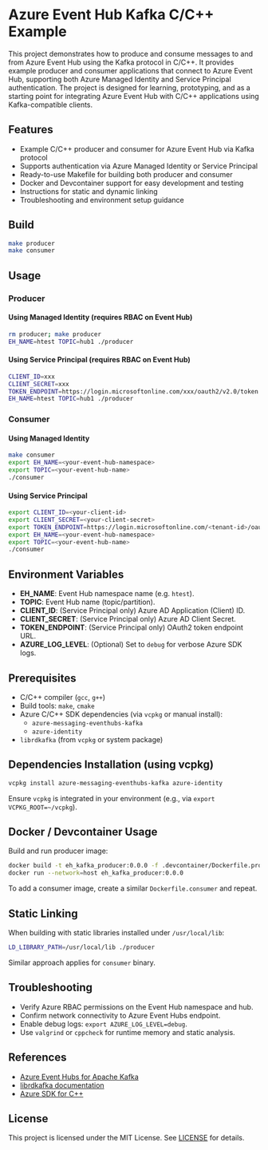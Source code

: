 # Azure Event Hub Kafka C/C++ Example

This project demonstrates how to produce and consume messages to and from Azure Event Hub using the Kafka protocol in C/C++. It provides example producer and consumer applications that connect to Azure Event Hub, supporting both Azure Managed Identity and Service Principal authentication. The project is designed for learning, prototyping, and as a starting point for integrating Azure Event Hub with C/C++ applications using Kafka-compatible clients.

## Features
- Example C/C++ producer and consumer for Azure Event Hub via Kafka protocol
- Supports authentication via Azure Managed Identity or Service Principal
- Ready-to-use Makefile for building both producer and consumer
- Docker and Devcontainer support for easy development and testing
- Instructions for static and dynamic linking
- Troubleshooting and environment setup guidance

## Build

```bash
make producer
make consumer
```

## Usage

### Producer

#### Using Managed Identity (requires RBAC on Event Hub)
```bash
rm producer; make producer
EH_NAME=htest TOPIC=hub1 ./producer
```

#### Using Service Principal (requires RBAC on Event Hub)
```bash
CLIENT_ID=xxx
CLIENT_SECRET=xxx
TOKEN_ENDPOINT=https://login.microsoftonline.com/xxx/oauth2/v2.0/token
EH_NAME=htest TOPIC=hub1 ./producer
```

### Consumer

#### Using Managed Identity
```bash
make consumer
export EH_NAME=<your-event-hub-namespace>
export TOPIC=<your-event-hub-name>
./consumer
```

#### Using Service Principal
```bash
export CLIENT_ID=<your-client-id>
export CLIENT_SECRET=<your-client-secret>
export TOKEN_ENDPOINT=https://login.microsoftonline.com/<tenant-id>/oauth2/v2.0/token
export EH_NAME=<your-event-hub-namespace>
export TOPIC=<your-event-hub-name>
./consumer
```

## Environment Variables

- **EH_NAME**: Event Hub namespace name (e.g. `htest`).
- **TOPIC**: Event Hub name (topic/partition).
- **CLIENT_ID**: (Service Principal only) Azure AD Application (Client) ID.
- **CLIENT_SECRET**: (Service Principal only) Azure AD Client Secret.
- **TOKEN_ENDPOINT**: (Service Principal only) OAuth2 token endpoint URL.
- **AZURE_LOG_LEVEL**: (Optional) Set to `debug` for verbose Azure SDK logs.

## Prerequisites

- C/C++ compiler (`gcc`, `g++`)
- Build tools: `make`, `cmake`
- Azure C/C++ SDK dependencies (via `vcpkg` or manual install):
  - `azure-messaging-eventhubs-kafka`
  - `azure-identity`
- `librdkafka` (from `vcpkg` or system package)

## Dependencies Installation (using vcpkg)

```bash
vcpkg install azure-messaging-eventhubs-kafka azure-identity
```
Ensure `vcpkg` is integrated in your environment (e.g., via `export VCPKG_ROOT=~/vcpkg`).

## Docker / Devcontainer Usage

Build and run producer image:

```bash
docker build -t eh_kafka_producer:0.0.0 -f .devcontainer/Dockerfile.producer .
docker run --network=host eh_kafka_producer:0.0.0
```
To add a consumer image, create a similar `Dockerfile.consumer` and repeat.

## Static Linking

When building with static libraries installed under `/usr/local/lib`:

```bash
LD_LIBRARY_PATH=/usr/local/lib ./producer
```
Similar approach applies for `consumer` binary.

## Troubleshooting

- Verify Azure RBAC permissions on the Event Hub namespace and hub.
- Confirm network connectivity to Azure Event Hubs endpoint.
- Enable debug logs: `export AZURE_LOG_LEVEL=debug`.
- Use `valgrind` or `cppcheck` for runtime memory and static analysis.

## References
- [Azure Event Hubs for Apache Kafka](https://learn.microsoft.com/en-us/azure/event-hubs/event-hubs-for-kafka-ecosystem-overview)
- [librdkafka documentation](https://github.com/edenhill/librdkafka)
- [Azure SDK for C++](https://github.com/Azure/azure-sdk-for-cpp)

## License

This project is licensed under the MIT License. See [LICENSE](LICENSE) for details.